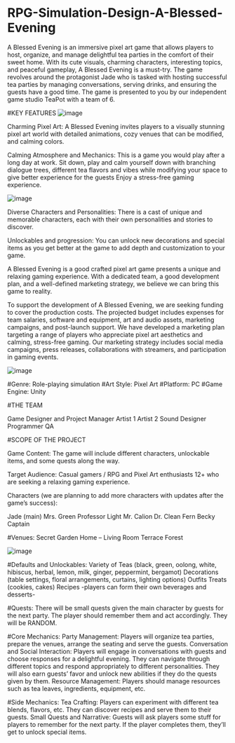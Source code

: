 # RPG-Simulation-Design-A-Blessed-Evening

 A Blessed Evening is an immersive pixel art game that allows players to host, organize, and manage delightful tea parties in the comfort of their sweet home. With its cute visuals, charming characters, interesting topics, and peaceful gameplay, A Blessed Evening is a must-try. 
 The game revolves around the protagonist Jade who is tasked with hosting successful tea parties by managing conversations, serving drinks, and ensuring the guests have a good time.
 The game is presented to you by our independent game studio TeaPot with a team of 6. 


#KEY FEATURES
![image](https://github.com/mervekacmaz/RPG-Simulation-Design-A-Blessed-Evening/assets/83896575/da4cbc3e-9b16-4907-9589-1c562f5104c2)


 Charming Pixel Art: A Blessed Evening invites players to a visually stunning pixel art world with detailed animations, cozy venues that can be modified, and calming colors.

 Calming Atmosphere and Mechanics: This is a game you would play after a long day at work. Sit down, play and calm yourself down with branching dialogue trees, different tea flavors and vibes while modifying your space to give better experience for the guests Enjoy a stress-free gaming experience.

![image](https://github.com/mervekacmaz/RPG-Simulation-Design-A-Blessed-Evening/assets/83896575/bea6fba8-2ae5-4770-8f3d-05039e083e92)

 Diverse Characters and Personalities: There is a cast of unique and memorable characters, each with their own personalities and stories to discover.

 Unlockables and progression: You can unlock new decorations and special items as you get better at the game to add depth and customization to your game.


 A Blessed Evening is a good crafted pixel art game presents a unique and relaxing gaming experience. With a dedicated team, a good development plan, and a well-defined marketing strategy, we believe we can bring this game to reality. 

 To support the development of A Blessed Evening, we are seeking funding to cover the production costs. The projected budget includes expenses for team salaries, software and equipment, art and audio assets, marketing campaigns, and post-launch support.
 We have developed a marketing plan targeting a range of players who appreciate pixel art aesthetics and calming, stress-free gaming. Our marketing strategy includes social media campaigns, press releases, collaborations with streamers, and participation in gaming events.

![image](https://github.com/mervekacmaz/RPG-Simulation-Design-A-Blessed-Evening/assets/83896575/b64062c7-49ca-41d4-b678-0c8e9cdcb7b9)


#Genre: Role-playing simulation
#Art Style: Pixel Art
#Platform: PC
#Game Engine: Unity


#THE TEAM

   Game Designer and Project Manager
   Artist 1 
   Artist 2
   Sound Designer
   Programmer
   QA


#SCOPE OF THE PROJECT

   Game Content: The game will include different characters, unlockable items, and some quests along the way. 

   Target Audience: Casual gamers / RPG and Pixel Art enthusiasts 12+ who are seeking a relaxing gaming experience. 

   Characters (we are planning to add more characters with updates after the game’s success):

Jade (main)
Mrs. Green
Professor Light
Mr. Calion
Dr. Clean
Fern
Becky
Captain

#Venues:
Secret Garden
Home – Living Room
Terrace
Forest

![image](https://github.com/mervekacmaz/RPG-Simulation-Design-A-Blessed-Evening/assets/83896575/493ad654-eb9f-4a18-9fad-983198f651ef)

#Defaults and Unlockables:
Variety of Teas (black, green, oolong, white, hibiscus, herbal, lemon, milk, ginger, peppermint, bergamot)
Decorations (table settings, floral arrangements, curtains, lighting options)
Outfits
Treats (cookies, cakes)
Recipes -players can form their own beverages and desserts-


#Quests:
There will be small quests given the main character by guests for the next party. The player should remember them and act accordingly. They will be RANDOM.


#Core Mechanics: 
Party Management: Players will organize tea parties, prepare the venues, arrange the seating and serve the guests. 
Conversation and Social Interaction: Players will engage in conversations with guests and choose responses for a delightful evening. They can navigate through different topics and respond appropriately to different personalities. They will also earn guests’ favor and unlock new abilities if they do the quests given by them.
Resource Management: Players should manage resources such as tea leaves, ingredients, equipment, etc.


#Side Mechanics:
Tea Crafting: Players can experiment with different tea blends, flavors, etc. They can discover recipes and serve them to their guests. 
Small Quests and Narrative: Guests will ask players some stuff for players to remember for the next party. If the player completes them, they’ll get to unlock special items. 

